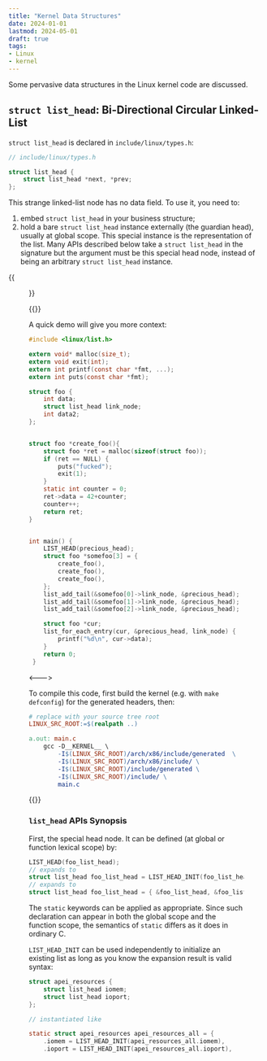 ```yaml
---
title: "Kernel Data Structures"
date: 2024-01-01
lastmod: 2024-05-01
draft: true
tags:
- Linux
- kernel
---
```


Some pervasive data structures in the Linux kernel code are discussed.

<!--more-->

## `struct list_head`: Bi-Directional Circular Linked-List

`struct list_head` is declared in `include/linux/types.h`:

```c
// include/linux/types.h

struct list_head {
	struct list_head *next, *prev;
};
```

This strange linked-list node has no data field. To use it, you need to:
1. embed `struct list_head` in your business structure;
2. hold a bare `struct list_head` instance externally (the guardian head), usually at global scope.
  This special instance is the representation of the list. Many APIs described below take a `struct list_head` in the signature but the argument must be this special head node, instead of being an arbitrary `struct list_head` instance.

{{<figure src="./list_head.png" caption="[(credit)](https://www.byteisland.com/linux-%E5%86%85%E6%A0%B8%E5%8F%8C%E5%90%91%E9%93%BE%E8%A1%A8/)">}}

{{<columns>}}

A quick demo will give you more context:

```c
#include <linux/list.h>

extern void* malloc(size_t);
extern void exit(int);
extern int printf(const char *fmt, ...);
extern int puts(const char *fmt);

struct foo {
    int data;
    struct list_head link_node;
    int data2;
};


struct foo *create_foo(){
    struct foo *ret = malloc(sizeof(struct foo));
    if (ret == NULL) {
        puts("fucked");
        exit(1);
    }
    static int counter = 0;
    ret->data = 42+counter;
    counter++;
    return ret;
}


int main() {
    LIST_HEAD(precious_head);
    struct foo *somefoo[3] = {
        create_foo(),
        create_foo(),
        create_foo(),
    };
    list_add_tail(&somefoo[0]->link_node, &precious_head);
    list_add_tail(&somefoo[1]->link_node, &precious_head);
    list_add_tail(&somefoo[2]->link_node, &precious_head);

    struct foo *cur;
    list_for_each_entry(cur, &precious_head, link_node) {
        printf("%d\n", cur->data);
    }
    return 0;
 }

```

<--->

To compile this code, first build the kernel (e.g. with `make defconfig`) for the generated headers, then:

```makefile
# replace with your source tree root
LINUX_SRC_ROOT:=$(realpath ..)

a.out: main.c
	gcc -D__KERNEL__ \
		-I$(LINUX_SRC_ROOT)/arch/x86/include/generated  \
		-I$(LINUX_SRC_ROOT)/arch/x86/include/ \
		-I$(LINUX_SRC_ROOT)/include/generated \
		-I$(LINUX_SRC_ROOT)/include/ \
		main.c
```

{{</columns>}}

### `list_head` APIs Synopsis

First, the special head node. It can be defined (at global or function lexical scope) by:

```c
LIST_HEAD(foo_list_head);
// expands to
struct list_head foo_list_head = LIST_HEAD_INIT(foo_list_head);
// expands to
struct list_head foo_list_head = { &foo_list_head, &foo_list_head}; // i.e. both next and prev points to self, indicating an empty list
```

The `static` keywords can be applied as appropriate.
Since such declaration can appear in both the global scope and the function scope, the semantics of `static` differs as it does in ordinary C.

`LIST_HEAD_INIT` can be used independently to initialize an existing list as long as you know the expansion result is valid syntax:

```c
struct apei_resources {
	struct list_head iomem;
	struct list_head ioport;
};

// instantiated like

static struct apei_resources apei_resources_all = {
	.iomem = LIST_HEAD_INIT(apei_resources_all.iomem),
	.ioport = LIST_HEAD_INIT(apei_resources_all.ioport),
